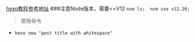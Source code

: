 [hexo教程参考地址](https://hexo.io/zh-cn/docs/commands)
###注意Node版本，需要<=V12
`nvm ls; 
nvm use v12.20;`
> 常用命令
- `hexo new "post title with whitespace"`
